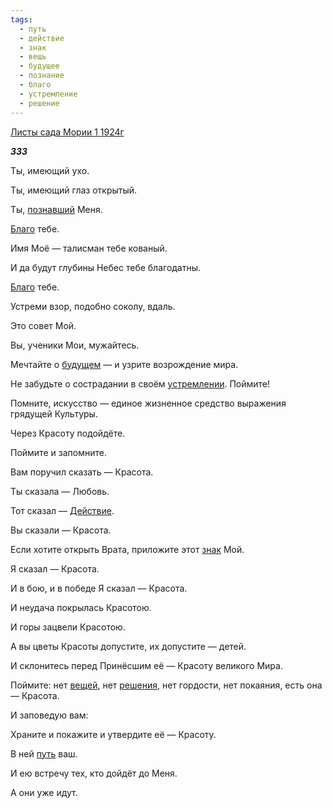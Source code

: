 ```yaml
---
tags:
  - путь
  - действие
  - знак
  - вещь
  - будущее
  - познание
  - благо
  - устремление
  - решение
---
```

[Листы сада Мории 1 1924г](https://127.0.0.1:4002/agni/1924)

___333___

Ты, имеющий ухо.   

Ты, имеющий глаз открытый.   

Ты, [познавший](../../../tags/#познание) Меня.   

[Благо](../../../tags/#[благо](../../../tags/#благо)) тебе.   

Имя Моё — талисман тебе кованый.   

И да будут глубины Небес тебе благодатны.   

[Благо](../../../tags/#[благо](../../../tags/#благо)) тебе.   

Устреми взор, подобно соколу, вдаль.   

Это совет Мой.   

Вы, ученики Мои, мужайтесь.   

Мечтайте о [будущем](../../../tags/#будущее) — и узрите возрождение мира.   

Не забудьте о сострадании в своём [устремлении](../../../tags/#устремление). Поймите!   

Помните, искусство — единое жизненное средство выражения грядущей Культуры.   

Через Красоту подойдёте.   

Поймите и запомните.   

Вам поручил сказать — Красота.   

Ты сказала — Любовь.   

Тот сказал — [Действие](../../../tags/#действие).   

Вы сказали — Красота.   

Если хотите открыть Врата, приложите этот [знак](../../../tags/#знак) Мой.   

Я сказал — Красота.   

И в бою, и в победе Я сказал — Красота.   

И неудача покрылась Красотою.   

И горы зацвели Красотою.   

А вы цветы Красоты допустите, их допустите — детей.   

И склонитесь перед Принёсшим её — Красоту великого Мира.   

Поймите: нет [вещей](../../../tags/#вещь), нет [решения](../../../tags/#решение), нет гордости, нет покаяния, есть она — Красота.   

И заповедую вам:   

Храните и покажите и утвердите её — Красоту.   

В ней [путь](../../../tags/#путь) ваш.   

И ею встречу тех, кто дойдёт до Меня.   

А они уже идут.   

